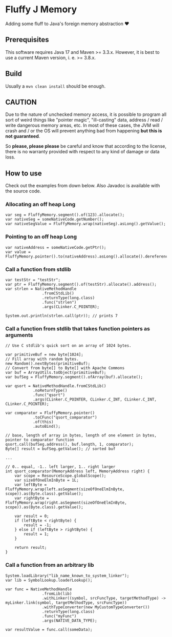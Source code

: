 # Fluffy J Memory
Adding some fluff to Java's foreign memory abstraction ❤

## Prerequisites
This software requires Java 17 and Maven >= 3.3.x. However, it is best to use a current Maven version, i. e. >= 3.8.x.

## Build
Usually a `mvn clean install` should be enough.

## CAUTION
Due to the nature of unchecked memory access, it is possible to program all sort of weird things like "pointer magic", "ill-casting" data, address / read / write dangerous memory areas, etc. In most of these cases, the JVM will crash and / or the OS will prevent anything bad from happening **but this is not guaranteed**.  
  
So **please, please please** be careful and know that according to the license, there is no warranty provided with respect to any kind of damage or data loss.

## How to use
Check out the examples from down below. Also Javadoc is available with the source code.

### Allocating an off heap Long

```
var seg = FluffyMemory.segment().of(123).allocate();
var nativeSeg = someNativeCode.getNumber();
var nativeSegValue = FluffyMemory.wrap(nativeSeg).asLong().getValue();
```

### Pointing to an off heap Long

```
var nativeAddress = someNativeCode.getPtr();
var value = FluffyMemory.pointer().to(nativeAddress).asLong().allocate().dereference();
```

### Call a function from stdlib  
  
```
var testStr = "testStr";
var ptr = FluffyMemory.segment().of(testStr).allocate().address();
var strlen = NativeMethodHandle
                .fromCStdLib()
                .returnType(long.class)
                .func("strlen")
                .args(CLinker.C_POINTER);

System.out.println(strlen.call(ptr)); // prints 7
```
  
### Call a function from stdlib that takes function pointers as arguments  
  
```
// Use C stdlib's quick sort on an array of 1024 bytes.

var primitiveBuf = new byte[1024];
// Fill array with random bytes.
new Random().nextBytes(primitiveBuf);
// Convert from byte[] to Byte[] with Apache Commons
var buf = ArrayUtils.toObject(primitiveBuf);
var bufSeg = FluffyMemory.segment().ofArray(buf).allocate();

var qsort = NativeMethodHandle.fromCStdLib()
            .noReturnType()
            .func("qsort")
            .args(CLinker.C_POINTER, CLinker.C_INT, CLinker.C_INT, CLinker.C_POINTER);

var comparator = FluffyMemory.pointer()
            .toCFunc("qsort_comparator")
            .of(this)
            .autoBind();
            
// base, length of array in bytes, length of one element in bytes, pointer to comparator function
qsort.call(bufSeg.address(), buf.length, 1, comparator);
Byte[] result = bufSeg.getValue(); // sorted buf

...

// 0.. equal, -1.. left larger, 1.. right larger
int qsort_comparator(MemoryAddress left, MemoryAddress right) {
    var scope = ResourceScope.globalScope();
    var sizeOfOneElmInByte = 1L;
    var leftByte = FluffyMemory.wrap(left.asSegment(sizeOfOneElmInByte, scope)).as(Byte.class).getValue();
    var rightByte = FluffyMemory.wrap(right.asSegment(sizeOfOneElmInByte, scope)).as(Byte.class).getValue();
        
    var result = 0;
    if (leftByte < rightByte) {
        result = -1;
    } else if (leftByte > rightByte) {
        result = 1;
    }
    
    return result;
}
```

### Call a function from an arbitrary lib  
  
```
System.loadLibrary("lib_name_known_to_system_linker");
var lib = SymbolLookup.loaderLookup();
        
var func = NativeMethodHandle
                .fromLib(lib)
                .withLinker((symbol, srcFuncType, targetMethodType) -> myLinker.link(symbol, targetMethodType, srcFuncType))
                .withTypeConverter(new MyCustomTypeConverter())
                .returnType(long.class)
                .func("myFunc")
                .args(NATIVE_DATA_TYPE);

var resultValue = func.call(someData);
```
